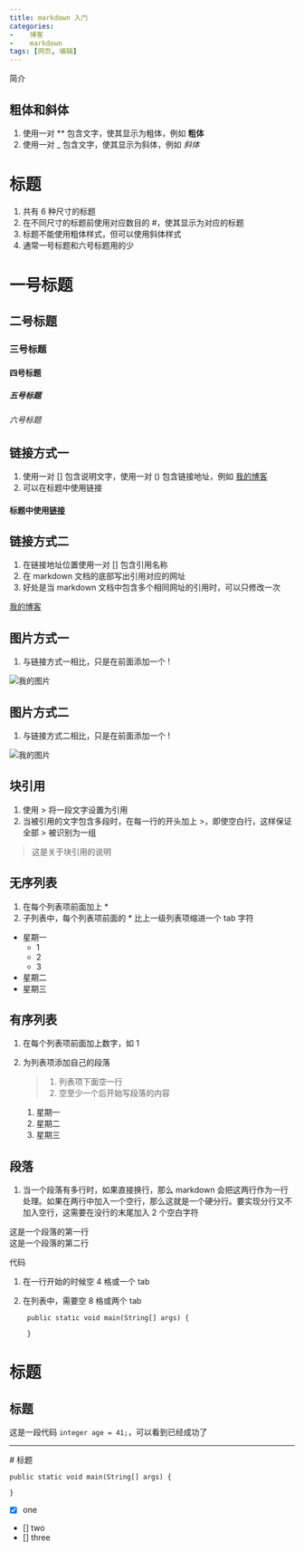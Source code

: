 ```yaml
---
title: markdown 入门
categories: 
-    博客
-    markdown
tags: [网页, 编辑]
---
```


简介
<!--more-->

## 粗体和斜体
1. 使用一对 \*\* 包含文字，使其显示为粗体，例如 **粗体**
2. 使用一对 \_ 包含文字，使其显示为斜体，例如 _斜体_

标题
===
1. 共有 6 种尺寸的标题
2. 在不同尺寸的标题前使用对应数目的 \#，使其显示为对应的标题
3. 标题不能使用粗体样式，但可以使用斜体样式
4. 通常一号标题和六号标题用的少

# 一号标题
## 二号标题
### 三号标题
#### 四号标题
##### 五号标题
###### _六号标题_


## 链接方式一

1. 使用一对 \[\] 包含说明文字，使用一对 \(\) 包含链接地址，例如 [我的博客](https://zjwlinux.github.io)
2. 可以在标题中使用链接
#### 标题中使用[链接](https://zjwlinux.github.io)

## 链接方式二
1. 在链接地址位置使用一对 \[\] 包含引用名称
2. 在 markdown 文档的底部写出引用对应的网址
3. 好处是当 markdown 文档中包含多个相同网址的引用时，可以只修改一次

[我的博客][我的博客引用]

[我的博客引用]:https://zjwlinux.github.io

## 图片方式一
1. 与链接方式一相比，只是在前面添加一个 \!

![我的图片](https://upload.wikimedia.org/wikipedia/commons/a/a3/81_INF_DIV_SSI.jpg)

## 图片方式二
1. 与链接方式二相比，只是在前面添加一个 \!

![我的图片][图片]

[图片]:https://upload.wikimedia.org/wikipedia/commons/a/a3/81_INF_DIV_SSI.jpg

## 块引用
1. 使用 \> 将一段文字设置为引用
2. 当被引用的文字包含多段时，在每一行的开头加上 \>，即使空白行，这样保证全部 \> 被识别为一组
> 这是关于块引用的说明

## 无序列表
1. 在每个列表项前面加上 \*
2. 子列表中，每个列表项前面的 \* 比上一级列表项缩进一个 tab 字符
* 星期一
    * 1
    * 2
    * 3
* 星期二
* 星期三

## 有序列表
1. 在每个列表项前面加上数字，如 1
2. 为列表项添加自己的段落
   >1. 列表项下面空一行
   >2. 空至少一个后开始写段落的内容

    1. 星期一
    2. 星期二
    3. 星期三

## 段落
1. 当一个段落有多行时，如果直接换行，那么 markdown 会把这两行作为一行处理。如果在两行中加入一个空行，那么这就是一个硬分行。要实现分行又不加入空行，这需要在没行的末尾加入 2 个空白字符

这是一个段落的第一行  
这是一个段落的第二行

代码
1. 在一行开始的时候空 4 格或一个 tab 
2. 在列表中，需要空 8 格或两个 tab

        public static void main(String[] args) {

        }


标题
=

标题
-

这是一段代码 `integer age = 41;`，可以看到已经成功了

***
\# 标题

~~~ 
public static void main(String[] args) {

}
~~~

- [x] one
- [] two
- [] three

